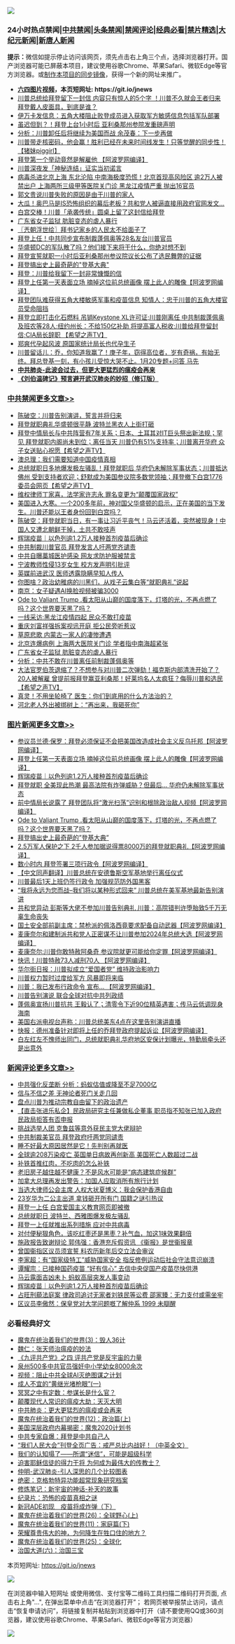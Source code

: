 ![](https://raw.githubusercontent.com/fqnews/bnews/master/64photo/fqnews-qr.jpg)

<div id="tt">
<h3>24小时热点禁闻|<a href="#%E4%B8%AD%E5%85%B1%E7%A6%81%E9%97%BB%E6%9B%B4%E5%A4%9A%E6%96%87%E7%AB%A0">中共禁闻</a>|<a href="#%E5%9B%BE%E7%89%87%E6%96%B0%E9%97%BB%E6%9B%B4%E5%A4%9A%E6%96%87%E7%AB%A0">头条禁闻</a>|<a href="#%E6%96%B0%E9%97%BB%E8%AF%84%E8%AE%BA%E6%9B%B4%E5%A4%9A%E6%96%87%E7%AB%A0">禁闻评论|<a href="#%E5%BF%85%E7%9C%8B%E7%BB%8F%E5%85%B8%E5%A5%BD%E6%96%87">经典必看|<a href="/video.md#%E7%A6%81%E7%89%87%E7%B2%BE%E9%80%89">禁片精选</a>|<a href="https://github.com/fqnews/djy/blob/master/gb/nf1351518.md#1">大纪元新闻</a>|<a href="https://github.com/fqnews/ntdtv/blob/master/gb/prog204.md#1">新唐人新闻</a></h3>
<div><b>提示：</b>微信如提示停止访问该网页，须先点击右上角三个点，选择浏览器打开。国产浏览器可能已屏蔽本项目，建议使用谷歌Chrome、苹果Safari、微软Edge等官方浏览器。或<a href="https://github.com/fqnews/bnews/blob/master/%E5%88%B6%E4%BD%9Cgit%E7%A6%81%E9%97%BB%E9%95%9C%E5%83%8F.md">制作本项目的同步镜像</a>，获得一个新的网址来推广。</div>
<ul>
<li><b><a href="http://d1.bdrive.tk/64.mp4" target="_blank">六四图片视频</a>，本页短网址: https://git.io/jnews</b></li>
<li><a href="/bannedvideo/20210121/1471913.md">川普总统给拜登留下一封信 内容只有惊人的5个字 ！川普不久就会王者归来    拜登戴人皮面具，到底是谁？</a></li>
<li><a href="/bannedvideo/20210121/1471820.md">伊万卡发信息：五角大楼阻止败登成员进入获取军方敏感信息包括军队部署</a></li>
<li><a href="/comments/20210121/1471975.md">虽迟但到？！拜登上台1小时后 亚利桑那州参院发重磅声明</a></li>
<li><a href="/headline/20210121/1472073.md">分析：川普卸任后将继续为美国而战 余茂春：下一步再做</a></li>
<li><a href="/bannedvideo/20210121/1471842.md">川普带走核密码，他会赢！胜利已经在未来时间线发生！只等觉醒的同步性！【猪妹piggirl】</a></li>
<li><a href="/cnnews/20210121/1471996.md">拜登第一个举动竟然是解雇他 【阿波罗网编译】</a></li>
<li><a href="/cnnews/20210121/1472123.md">川普深夜发「神秘连结」证实当初诺言</a></li>
<li><a href="/comments/20210121/1472076.md">病毒杀进北京上海 东北沦陷 中南海极度恐慌！北京首现高风险区 逾2万人被禁出户 上海两所三级甲等医院关门诊 黑龙江疫情严重 抛出16官员</a></li>
<li><a href="/bannedvideo/20210121/1472106.md">郭文贵说川普失败的原因是由于川普的家人</a></li>
<li><a href="/comments/20210121/1471808.md">大瓜！奥巴马是IS恐怖组织的幕后老板？共和党人被逼直接用政府官网发文…</a></li>
<li><a href="/cnnews/20210121/1471814.md">白宫交棒！川普「承袭传统」圆桌上留了这封信给拜登</a></li>
<li><a href="/cbnews/20210121/1472143.md">广东省女子监狱 肮脏变态的虐人暴行</a></li>
<li><a href="/ssgc/20210121/1471852.md">〖兲朝浮世绘〗拜书记家乡的人民太不给面子了</a></li>
<li><a href="/cbnews/20210121/1471813.md">拜登上任！中共同步宣布制裁蓬佩奥等28名友台川普官员</a></li>
<li><a href="/bannedvideo/20210121/1472121.md">华盛顿DC的军队散了吗？他们接下来将干什么，你绝对想不到</a></li>
<li><a href="/bannedvideo/20210121/1472166.md">拜登宣誓就职一小时后亚利桑那州参议院议长公布了选民舞弊的证据</a></li>
<li><a href="/topimagenews/20210121/1472064.md">拜登搞出史上最奇葩的"登基大典"</a></li>
<li><a href="/comments/20210121/1471907.md">拜登：川普给我留下一封非常慷慨的信</a></li>
<li><a href="/topimagenews/20210121/1472293.md">拜登上任第一天表面立场 摘掉这位前总统画像 摆上此人的雕像【阿波罗网编译】</a></li>
<li><a href="/bannedvideo/20210121/1471899.md">拜登团队难获得五角大楼敏感军事和疫苗信息  知情人：忠于川普的五角大楼官员受命阻挡</a></li>
<li><a href="/cbnews/20210121/1471875.md">拜登立即打击化石燃料 吊销Keystone XL许可证;川普刚离任 中共制裁蓬佩奥及班农等28人;纽约州长：不给150亿补助  将提高富人税收;川普给拜登留封信;CIA局长辞职 【希望之声TV】</a></li>
<li><a href="/cbnews/20210121/1471847.md">郑爽代孕起风波 原国家统计局长也代孕生子</a></li>
<li><a href="/bannedvideo/20210121/1471928.md">川普留话儿：乔，你知道我赢了！庚子年，窃得高位者，岁有奇祸，有始无终。拜总登基一刻，有小孩儿受惊大哭不止。1月20专题+问答  马先</a></li>
<li><b><a href="/comments/20200211/1275071.md" target="_blank">中共肺炎-此波会过去，但更大更猛烈的瘟疫会再来</a></b></li>
<li><b><a href="/comments/20200207/1272816.md" target="_blank">《刘伯温碑记》预言避开武汉肺炎的妙招（修订版）</a></b></li>
</ul>
</div>

<div class="catlist">
<h3><a href="/cbnews/" target="_blank">中共禁闻</a><span><a href="/cbnews/" target="_blank" rel="nofollow">更多文章>></a></span></h3>
<ul>
<li><a href="/cbnews/20210122/1472390.md" target="_blank">陈破空：川普告别演讲，誓言并将归来</a></li>
<li><a href="/cbnews/20210122/1472379.md" target="_blank">拜登就职典礼华盛顿很平静 波特兰黑衣人上街打砸</a></li>
<li><a href="/cbnews/20210122/1472373.md" target="_blank">拜登中情局长与中共阵营有7年关系；日本、土耳其对IT巨头祭出新法规；罕见 拜登就职内阁尚未到位；离任当天 川普仍有51%支持率；川普离开华府  众子女送贴心祝愿【希望之声TV】</a></li>
<li><a href="/cbnews/20210121/1472325.md" target="_blank">澳总理：我们需要知道中国疫情真相</a></li>
<li><a href="/cbnews/20210121/1472280.md" target="_blank">总统就职日多地爆发极左骚乱！拜登就职后 华府仍未解除军事状态；川普抵达佛州 受到支持者欢迎；舒默成为美国参议院多数党领袖；拜登撤下白宫1776委员会网页【希望之声TV】</a></li>
<li><a href="/cbnews/20210121/1472266.md" target="_blank">维权律师丁家喜，法学家许志永 罪名变更为“颠覆国家政权”</a></li>
<li><a href="/cbnews/20210121/1472247.md" target="_blank">美国进入大寒。一个200多年前，神对国父华盛顿的启示，正在美国的当下发生。川普还能以王者身份回到白宫吗？</a></li>
<li><a href="/cbnews/20210121/1472245.md" target="_blank">陈破空：拜登就职当日，有一事让习近平丧气！马云还活着，突然被现身！中国人又遭北朝鲜干掉，土共不敢吱声</a></li>
<li><a href="/comments/20210121/1472239.md" target="_blank">辉瑞疫苗｜以色列逾1.2万人接种首剂疫苗后确诊</a></li>
<li><a href="/cbnews/20210121/1472228.md" target="_blank">中共制裁川普官员 拜登发言人吁两党齐谴责</a></li>
<li><a href="/cbnews/20210121/1472227.md" target="_blank">中共自曝藁城医护感染 网友求防护服被禁言</a></li>
<li><a href="/cbnews/20210121/1472226.md" target="_blank">宁波教师性侵13岁女生 校方发声明引批评</a></li>
<li><a href="/cbnews/20210121/1472225.md" target="_blank">英媒前进武汉 医师透露隐瞒早知人传人</a></li>
<li><a href="/comments/20210121/1472110.md" target="_blank">你图啥？政治幼稚病的川黑们，从戏子云集白等“就职典礼”说起</a></li>
<li><a href="/cbnews/20210121/1472209.md" target="_blank">南京：女子疑遇AI换脸视频被骗3000</a></li>
<li><a href="/comments/20210121/1470296.md" target="_blank">Ode  to  Valiant Trump  .看太阳从山巅的国度落下，灯塔的光，不再点燃了吗？这个世界要天黑了吗？</a></li>
<li><a href="/cbnews/20210121/1472171.md" target="_blank">一线采访:黑龙江疫情四起 民众不敢打疫苗</a></li>
<li><a href="/cbnews/20210121/1472165.md" target="_blank">重庆刘富祥强拆案视讯开庭 拒公民旁听惹议</a></li>
<li><a href="/cbnews/20210121/1472151.md" target="_blank">草原悲歌 内蒙古一家人的凄惨遭遇</a></li>
<li><a href="/cbnews/20210121/1472150.md" target="_blank">北京连爆病例 上海两大医院关门诊 学者指中南海超紧张</a></li>
<li><a href="/cbnews/20210121/1472143.md" target="_blank">广东省女子监狱 肮脏变态的虐人暴行</a></li>
<li><a href="/cbnews/20210121/1472120.md" target="_blank">分析：中共不敢在川普离任前制裁蓬佩奥等</a></li>
<li><a href="/cbnews/20210121/1472087.md" target="_blank">大法官罗伯茨退缩了？不想参与对川普二次弹劾！福克斯内部清洗开始了？ 20人被解雇 曾提前报拜登赢亚利桑那！好莱坞名人太疯狂？侮辱川普和选民【希望之声TV】</a></li>
<li><a href="/cbnews/20210121/1472074.md" target="_blank">真灵！不用坐轮椅了 医生：你们到底用的什么方法治的？</a></li>
<li><a href="/cbnews/20210121/1472065.md" target="_blank">河北老人外出被绑树上：“再出来，我砸死你”</a></li>

</ul>
</div>
<div class="catlist">
<h3><a href="/topimagenews/" target="_blank">图片新闻</a><span><a href="/topimagenews/" target="_blank" rel="nofollow">更多文章>></a></span></h3>
<ul>
<li><a href="/topimagenews/20210121/1472319.md" target="_blank">参议员兰德·保罗：拜登必须保证不会把美国改造成社会主义反乌托邦【阿波罗网编译】</a></li>
<li><a href="/topimagenews/20210121/1472293.md" target="_blank">拜登上任第一天表面立场 摘掉这位前总统画像 摆上此人的雕像【阿波罗网编译】</a></li>
<li><a href="/comments/20210121/1472239.md" target="_blank">辉瑞疫苗｜以色列逾1.2万人接种首剂疫苗后确诊</a></li>
<li><a href="/topimagenews/20210121/1472224.md" target="_blank">拜登就职 全美现此热潮 最高法院有炸弹威胁？但最后&#8230; 华府仍未解除军事状态</a></li>
<li><a href="/topimagenews/20210121/1472222.md" target="_blank">前中情局长说露了 拜登团队将“激光扫荡”识别和根除政治敌人视频【阿波罗网编译】</a></li>
<li><a href="/comments/20210121/1470296.md" target="_blank">Ode  to  Valiant Trump  .看太阳从山巅的国度落下，灯塔的光，不再点燃了吗？这个世界要天黑了吗？</a></li>
<li><a href="/topimagenews/20210121/1472064.md" target="_blank">拜登搞出史上最奇葩的&#8221;登基大典&#8221;</a></li>
<li><a href="/topimagenews/20210121/1472040.md" target="_blank">2.5万军人保护之下 2千人参加据说得票8000万的拜登就职典礼【阿波罗网编译】</a></li>
<li><a href="/topimagenews/20210121/1471965.md" target="_blank">数小时内 拜登签署三项行政令【阿波罗网编译】</a></li>
<li><a href="/comments/20210121/1471802.md" target="_blank">【中文同声翻译】川普总统在安德鲁斯空军基地举行离任仪式</a></li>
<li><a href="/topimagenews/20210121/1471783.md" target="_blank">川普最后1天上班仍签行政令 加强规范防外国黑客</a></li>
<li><a href="/topimagenews/20210120/1471668.md" target="_blank">“我将永远为您而战–我们将以某种形式回来” 川普总统在美军基地最新告别演讲</a></li>
<li><a href="/topimagenews/20210120/1471548.md" target="_blank">共和党异动 彭斯等大佬不参加川普告别典礼 川普：高院错判许堕胎致5千万无辜生命丧失</a></li>
<li><a href="/topimagenews/20210120/1471518.md" target="_blank">国土安全部前副主席：禁枪派的佩洛西竟要求配备自动武器【阿波罗网编译】</a></li>
<li><a href="/topimagenews/20210120/1471454.md" target="_blank">麦康奈尔和建制派共和党人正密谋不让川普参加2024年总统大选【阿波罗网编译】</a></li>
<li><a href="/topimagenews/20210120/1471452.md" target="_blank">麦康奈尔:川普你敢特赦阿桑奇 参议院就更可能给你定罪【阿波罗网编译】</a></li>
<li><a href="/topimagenews/20210120/1471409.md" target="_blank">快讯！川普特赦73人减刑70人 【阿波罗网编译】</a></li>
<li><a href="/topimagenews/20210120/1471352.md" target="_blank">华尔街日报：川普拟成立“爱国者党” 维持政治影响力</a></li>
<li><a href="/comments/20210120/1471289.md" target="_blank">川普权力暂时过度给军方  风暴即将来临</a></li>
<li><a href="/topimagenews/20210120/1471271.md" target="_blank">川普：我已发布行政命令 宣布… 【阿波罗网编译】</a></li>
<li><a href="/topimagenews/20210120/1471253.md" target="_blank">川普告别演说 联合全球对抗中共列政绩</a></li>
<li><a href="/topimagenews/20210120/1471252.md" target="_blank">蓬佩奥宣扬川普抗共 王毅认了；清零令下近90位精英遇害；传马云低调现身海南</a></li>
<li><a href="/topimagenews/20210120/1471090.md" target="_blank">美国右派电视台声称：川普总统美东4点在这里告别演讲直播</a></li>
<li><a href="/topimagenews/20210119/1470872.md" target="_blank">快报：德州准备针对即将上任的乔拜登政府提起诉讼【阿波罗网编译】</a></li>
<li><a href="/topimagenews/20210119/1470871.md" target="_blank">白左红左不愧师出同门，总统就职典礼华府地区安保计划曝光，特勤局牵头还是出意外</a></li>

</ul>
</div>
<div class="catlist">
<h3><a href="/comments/" target="_blank">新闻评论</a><span><a href="/comments/" target="_blank" rel="nofollow">更多文章>></a></span></h3>
<ul>
<li><a href="/comments/20210122/1472396.md" target="_blank">中共强化反垄断 分析：蚂蚁估值或降至不足7000亿</a></li>
<li><a href="/comments/20210122/1472387.md" target="_blank">信与不信之差 无神论者死门关走几回</a></li>
<li><a href="/comments/20210122/1472378.md" target="_blank">盘点川普为推动宗教自由留下的政治遗产</a></li>
<li><a href="/comments/20210122/1472370.md" target="_blank">【直击张进乐私企】民政局研究主任兼做私企董事 职员指不知张已加入政府 民政局拒答有否申报</a></li>
<li><a href="/comments/20210122/1472363.md" target="_blank">挑战选举人团 克鲁兹等意外获民主党大佬辩护</a></li>
<li><a href="/comments/20210122/1472359.md" target="_blank">中共制裁美官员 拜登政府吁两党同谴责</a></li>
<li><a href="/comments/20210122/1472358.md" target="_blank">睡不好最大原因居然是它！先判别再就医</a></li>
<li><a href="/comments/20210122/1472355.md" target="_blank">全球逾208万染疫亡 英国单日病故再创新高 美国死亡人数超过二战</a></li>
<li><a href="/comments/20210122/1472347.md" target="_blank">补铁首推红肉，不吃肉的怎么补铁</a></li>
<li><a href="/comments/20210122/1472346.md" target="_blank">老旧房子越住越不健康？不是风水可能是“病态建筑症候群”</a></li>
<li><a href="/comments/20210122/1472345.md" target="_blank">加拿大总理再发出警告：加国人应取消所有旅行计划</a></li>
<li><a href="/comments/20210122/1472338.md" target="_blank">当选大律师公会主席 人权大状夏博义：我会保护香港自由</a></li>
<li><a href="/comments/20210122/1472337.md" target="_blank">23岁华为二公主出道 拿钱砸开所有门 国籍之谜引热议</a></li>
<li><a href="/comments/20210121/1472334.md" target="_blank">拜登一上任 白宫爱国主义教育网页即被撤</a></li>
<li><a href="/comments/20210121/1472333.md" target="_blank">总统就职日 波特兰、西雅图爆发极左骚乱</a></li>
<li><a href="/comments/20210121/1472298.md" target="_blank">拜登一上任就推出系列措施 应对中共病毒</a></li>
<li><a href="/comments/20210121/1472297.md" target="_blank">对付便秘狠角色，该吃红枣还是黑枣？补气血，加这1味效果翻倍</a></li>
<li><a href="/comments/20210121/1472279.md" target="_blank">施政报告致谢辩论 郭伟强：香港充斥假资讯 《衞报》是世衞报章</a></li>
<li><a href="/comments/20210121/1472278.md" target="_blank">曾国衞指区议员须宣誓 料农历新年后交立法会审议</a></li>
<li><a href="/comments/20210121/1472277.md" target="_blank">李家超：有“国家级特工”威胁国家安全 指反修例运动后社会守法意识崩溃</a></li>
<li><a href="/comments/20210121/1472276.md" target="_blank">谭耀宗︰已接种国药疫苗 “好有信心” 去信中央促国产疫苗尽快供港</a></li>
<li><a href="/comments/20210121/1472255.md" target="_blank">马云露面吉凶未卜 蚂蚁高层突发人事变动</a></li>
<li><a href="/comments/20210121/1472239.md" target="_blank">辉瑞疫苗｜以色列逾1.2万人接种首剂疫苗后确诊</a></li>
<li><a href="/comments/20210121/1472218.md" target="_blank">占旺刑藐法庭案 律政司追讨无家者刘铁民等讼费 邵家臻：无力支付或需坐牢</a></li>
<li><a href="/comments/20210121/1472217.md" target="_blank">区议员李傲然：保皇党对大学问题嘅了解仲系 1999 未瞓醒</a></li>

</ul>
</div>

<div class="catlist">
<h3>必看经典好文</h3>
<ul>
<li><a href="/topimagenews/20180521/945342.md" target="_blank">魔鬼在统治着我们的世界(3)：毁人36计</a></li>
<li><a href="/comments/20200224/1282494.md" target="_blank">魏仁：张天师治瘟疫的妙法</a></li>
<li><a href="/bookonline/20131116/201053.md" target="_blank">《九评共产党》之四 评共产党是反宇宙的力量</a></li>
<li><a href="/comments/20200704/783272.md" target="_blank">泉州500多中共官员强奸中小学幼女8000余次</a></li>
<li><a href="/comments/20201221/1451945.md" target="_blank">视频：阻止中共全球AI灭绝图谋之计划</a></li>
<li><a href="/lifebaike/20200527/1334909.md" target="_blank">成人不宜的“黄继光堵枪眼”(一)</a></li>
<li><a href="/tculture/20200812/1378929.md" target="_blank">冥冥之中有定数：参谋长是什么官？</a></li>
<li><a href="/comments/20200619/783185.md" target="_blank">颠覆现代人常识的瘟疫大劫：天灭大明</a></li>
<li><a href="/comments/20200211/1275071.md" target="_blank">中共肺炎：更大更猛烈的瘟疫或会再来</a></li>
<li><a href="/topimagenews/20180601/951286.md" target="_blank">魔鬼在统治着我们的世界(12)：政治篇(上)</a></li>
<li><a href="/comments/20201218/1450327.md" target="_blank">美国深层政府内幕揭密：魔鬼2020计划书</a></li>
<li><a href="/cbnews/20201202/1440704.md" target="_blank">中共专家自爆：拜登是中共自己人</a></li>
<li><a href="/comments/20201213/1446945.md" target="_blank">&#8220;我们人民大会&#8221;刊登全页广告：戒严总比内战好！（中英全文）</a></li>
<li><a href="/sohnews/20161029/607205.md" target="_blank">我们的认知塌了——所谓“迷信”，可能是超级科学</a></li>
<li><a href="/comments/20200622/1346846.md" target="_blank">迫害耶稣信徒的得力干将  为何成为最伟大的传教士？</a></li>
<li><a href="/comments/20200620/1347687.md" target="_blank">仲明-武汉肺炎-引人深思的几个比较图表</a></li>
<li><a href="/comments/20200705/783265.md" target="_blank">绝密：克格勃特异功能超常现象研究档案</a></li>
<li><a href="/comments/20190418/1115565.md" target="_blank">修炼笔记：新宇宙的神话-补天的故事</a></li>
<li><a href="/topimagenews/20180408/925060.md" target="_blank">纪录片：恐怖的疫苗真相之谜</a></li>
<li><a href="/headline/20200908/1392940.md" target="_blank">新冠ADE初现　疫苗将成炸弹（下）</a></li>
<li><a href="/comments/20181210/1044798.md" target="_blank">魔鬼在统治着我们的世界(26)：全球野心(上)</a></li>
<li><a href="/topimagenews/20180530/950691.md" target="_blank">魔鬼在统治着我们的世界(11)：家庭篇(下)</a></li>
<li><a href="/comments/20200618/1346830.md" target="_blank">荣耀尊贵伟大的神，为何降生在牲口住的地方？</a></li>
<li><a href="/comments/20181017/1014654.md" target="_blank">魔鬼在统治着我们的世界(25)：全球化</a></li>
<li><a href="/cbnews/20180312/913459.md" target="_blank">治国大道(六)：治国三宝</a></li>

</ul>
</div>

本页短网址: https://git.io/jnews

![](https://raw.githubusercontent.com/fqnews/bnews/master/64photo/fqnews-qr.jpg)

在浏览器中输入短网址 或使用微信、支付宝等二维码工具扫描二维码打开页面, 点击右上角"...", 在弹出菜单中点击“在浏览器打开”； 若网页被举报禁止访问，请点击“恢复申请访问”，将链接复制并粘贴到浏览器中打开（请不要使用QQ或360浏览器，建议使用谷歌Chrome、苹果Safari、微软Edge等官方浏览器）

![](https://raw.githubusercontent.com/fqnews/bnews/master/64photo/wx.jpg)